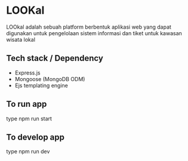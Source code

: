 # LOOKal

LOOkal adalah sebuah platform berbentuk aplikasi web yang dapat digunakan untuk pengelolaan sistem informasi dan tiket untuk kawasan wisata lokal


## Tech stack / Dependency
* Express.js
* Mongoose (MongoDB ODM)
* Ejs templating engine

## To run app
 type npm run start

## To develop app
type npm run dev